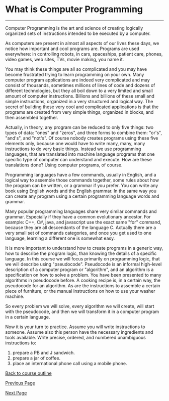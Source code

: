 # What is Computer Programming
---
Computer Programming is the art and science of creating logically organized sets of instructions intended to be executed by a computer.

As computers are present in almost all aspects of our lives these days, we notice how important and cool programs are. 
Programs are used everywhere: in controlling robots, in cars, spaceships, patient care, phones, video games, web sites, TVs, movie making, 
you name it.

You may think these things are all so complicated and you may have become frustrated trying to learn programming on your own. Many 
computer program applications are indeed very complicated and may consist of thousands, sometimes millions of lines of code and dozens 
of different technologies, but they all boil down to a very limited and small amount of computer instructions. Billions and billions 
of these small and simple instructions, organized in a very structured and logical way. The secret of building these very cool and 
complicated applications is that the programs are created from very simple things, organized in blocks, and then assembled together. 

Actually, in theory, any program can be reduced to only five things: two types of data: "ones" and "zeros", and three forms to combine 
them: "or's", "and's", and "not's". Of course nobody creates programs using these five elements only, because one would have to write 
many, many, many instructions to do very basic things. Instead we use programming languages, that are translated into machine language 
programs that one specific type of computer can understand and execute. How are these translations done? Using computer programs, of 
course.

Programming languages have a few commands, usually in English, and a logical way to assemble those commands together, some rules about
how the program can be written, or a grammar if you prefer. You can write any book using English words and the English grammar. In the
same way you can create any program using a certain programming language words and grammar.

Many popular programming languages share very similar commands and grammar. Especially if they have a common evolutionary ancestor. For 
example: C++, C#, java, and javascript use the exact same "for" command, because they are all descendants of the language C. Actually 
there are a very small set of commands categories, and once you get used to one language, learning a different one is somewhat easy.

It is more important to understand how to create programs in a generic way, how to describe the program logic, than knowing the details
of a specific language. In this course we will focus primarily on programming logic, that we will describe using "pseudocode". Pseudocode
is an informal high-level description of a computer program or "algorithm", and an algorithm is a specification on how to solve a problem. 
You have been presented to many algorithms in pseudocode before. A cooking recipe is, in a certain way, the pseudocode for an algorithm.
As are the instructions to assemble a certain piece of furniture, or the manual instructions on how to use your washer machine.

So every problem we will solve, every algorithm we will create, will start with the pseudocode, and then we will transform it in a 
computer program in a certain language.

Now it is your turn to practice. Assume you will write instructions to someone. Assume also this person have the necessary ingredients 
and tools available. Write precise, ordered, and numbered unambiguous instructions to:
1. prepare a PB and J sandwich.
2. prepare a jar of coffee.
3. place an international phone call using a mobile phone.

[Back to course outline](https://github.com/mbarsott/LearnProgrammingWithJavascript/blob/master/README.md#learnprogrammingwithjavascript)

[Previous Page](https://github.com/mbarsott/LearnProgrammingWithJavascript/blob/master/README.md#learnprogrammingwithjavascript)

[Next Page](https://github.com/mbarsott/LearnProgrammingWithJavascript/blob/master/02_WhyJavaScript.md#why-javascript)
